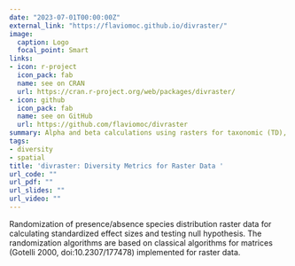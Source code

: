 ```yaml
---
date: "2023-07-01T00:00:00Z"
external_link: "https://flaviomoc.github.io/divraster/"
image:
  caption: Logo
  focal_point: Smart
links:
- icon: r-project
  icon_pack: fab
  name: see on CRAN
  url: https://cran.r-project.org/web/packages/divraster/
- icon: github
  icon_pack: fab
  name: see on GitHub
  url: https://github.com/flaviomoc/divraster
summary: Alpha and beta calculations using rasters for taxonomic (TD), functional (FD), and phylogenetic (PD) dimensions. Spatial and temporal beta diversity can be partitioned into replacement and richness difference components. Functions to calculate standardized effect size for functional and phylogenetic alpha diversity and the average traits are available.
tags:
- diversity
- spatial
title: 'divraster: Diversity Metrics for Raster Data '
url_code: ""
url_pdf: ""
url_slides: ""
url_video: ""
---
```


Randomization of presence/absence species distribution raster data for calculating standardized effect sizes and testing null hypothesis. The randomization algorithms are based on classical algorithms for matrices (Gotelli 2000, doi:10.2307/177478) implemented for raster data.
